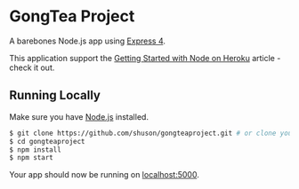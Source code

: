 # GongTea Project

A barebones Node.js app using [Express 4](http://expressjs.com/).

This application support the [Getting Started with Node on Heroku](https://devcenter.heroku.com/articles/getting-started-with-nodejs) article - check it out.

## Running Locally

Make sure you have [Node.js](http://nodejs.org/) installed.

```sh
$ git clone https://github.com/shuson/gongteaproject.git # or clone your own fork
$ cd gongteaproject
$ npm install
$ npm start
```

Your app should now be running on [localhost:5000](http://localhost:5000/).